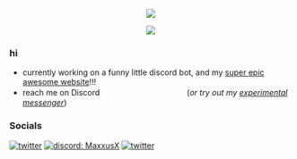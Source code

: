 <p align="center"><img src="https://github-widgetbox.vercel.app/api/profile?username=maxxusx&data=repositories&theme=metropolis"></p>
<p align="center"><img src="https://github-widgetbox.vercel.app/api/skills?languages=python,markdown,js,html,css,lua&includeNames=true&theme=metropolis"></p>


### hi

- currently working on a funny little discord bot, and my [super epic awesome website](https://maxxus.pages.dev)!!!
- reach me on Discord ㅤ ㅤ ㅤ ㅤ ㅤ ㅤ ㅤ ㅤ ㅤ (*or try out my* [*experimental messenger*](https://maxxus.pages.dev/message))

### Socials
<a href="https://twitter.com/MaxxusYT2"><img src="https://img.shields.io/badge/twitter-blue?style=for-the-badge&logo=twitter" alt="twitter"></a>
<a href="https://discord.gg/zhgVeJeKVR"><img src="https://img.shields.io/badge/maxxusx-darkblue?style=for-the-badge&logo=discord" alt="discord: MaxxusX"></a>
<a href="https://www.youtube.com/@MaxxusX"><img src="https://img.shields.io/badge/youtube-darkred?style=for-the-badge&logo=youtube" alt="twitter"></a>
